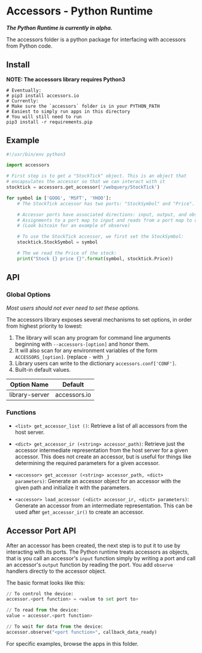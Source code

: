 Accessors - Python Runtime
==========================

***The Python Runtime is currently in alpha.***

The accessors folder is a python package for interfacing with accessors
from Python code.


Install
-------

__NOTE: The accessors library requires Python3__

    # Eventually:
    # pip3 install accessors.io
    # Currently:
    # Make sure the `accessors` folder is in your PYTHON_PATH
    # Easiest to simply run apps in this directory
    # You will still need to run
    pip3 install -r requirements.pip


Example
-------

```python
#!/usr/bin/env python3

import accessors

# First step is to get a "StockTick" object. This is an object that
# encapsulates the accessor so that we can interact with it
stocktick = accessors.get_accessor('/webquery/StockTick')

for symbol in ['GOOG', 'MSFT', 'YHOO']:
	# The StockTick accessor has two ports: "StockSymbol" and "Price".

	# Accessor ports have associated directions: input, output, and observe.
	# Assignments to a port map to input and reads from a port map to output.
	# (Look bitcoin for an example of observe)

	# To use the StockTick accessor, we first set the StockSymbol:
	stocktick.StockSymbol = symbol

	# The we read the Price of the stock:
	print("Stock {} price {}".format(symbol, stocktick.Price))
```

API
---

### Global Options

_Most users should not ever need to set these options._

The accessors library exposes several mechanisms to set options, in order from highest priority to lowest:

1. The library will scan any program for command line arguments beginning with `--accessors-[option]` and honor them.
2. It will also scan for any environment variables of the form `ACCESSORS_[option]`. (replace `-` with `_`)
3. Library users can write to the dictionary `accessors.conf['CONF']`.
4. Built-in default values.

Option Name        | Default
------------------ | -------------
library-server     | accessors.io

### Functions

- `<list> get_accessor_list ()`: Retrieve a list of all accessors from the host server.

- `<dict> get_accessor_ir (<string> accessor_path)`:
Retrieve just the accessor intermediate representation from the host server
for a given accessor. This does not create an accessor, but is useful for things
like determining the required parameters for a given accessor.

- `<accessor> get_accessor (<string> accessor_path, <dict> parameters)`: Generate an accessor object for an accessor with the given
path and initialize it with the parameters.

- `<accessor> load_accessor (<dict> accessor_ir, <dict> parameters)`: Generate an accessor from an intermediate representation. This can
be used after `get_accessor_ir()` to create an accessor.


Accessor Port API
-----------------

After an accessor has been created, the next step is to put it to use by
interacting with its ports. The Python runtime treats accessors as objects,
that is you call an accessor's `input` function simply by writing a port and
call an accessor's `output` function by reading the port. You add `observe`
handlers directly to the accessor object.

The basic format looks like this:

```python
// To control the device:
accessor.<port function> = <value to set port to>

// To read from the device:
value = accessor.<port function>

// To wait for data from the device:
accessor.observe("<port function>", callback_data_ready)
```

For specific examples, browse the apps in this folder.

